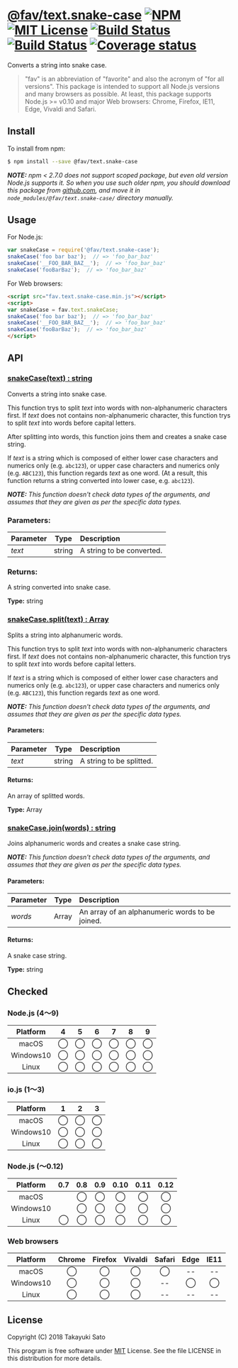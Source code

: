 # [@fav/text.snake-case][repo-url] [![NPM][npm-img]][npm-url] [![MIT License][mit-img]][mit-url] [![Build Status][travis-img]][travis-url] [![Build Status][appveyor-img]][appveyor-url] [![Coverage status][coverage-img]][coverage-url]

Converts a string into snake case.

> "fav" is an abbreviation of "favorite" and also the acronym of "for all versions".
> This package is intended to support all Node.js versions and many browsers as possible.
> At least, this package supports Node.js >= v0.10 and major Web browsers: Chrome, Firefox, IE11, Edge, Vivaldi and Safari.


## Install

To install from npm:

```sh
$ npm install --save @fav/text.snake-case
```

***NOTE:*** *npm < 2.7.0 does not support scoped package, but even old version Node.js supports it. So when you use such older npm, you should download this package from [github.com][repo-url], and move it in `node_modules/@fav/text.snake-case/` directory manually.*


## Usage

For Node.js:

```js
var snakeCase = require('@fav/text.snake-case');
snakeCase('foo bar baz');  // => 'foo_bar_baz'
snakeCase('__FOO_BAR_BAZ__');  // => 'foo_bar_baz'
snakeCase('fooBarBaz');  // => 'foo_bar_baz'
```

For Web browsers:

```html
<script src="fav.text.snake-case.min.js"></script>
<script>
var snakeCase = fav.text.snakeCase;
snakeCase('foo bar baz');  // => 'foo_bar_baz'
snakeCase('__FOO_BAR_BAZ__');  // => 'foo_bar_baz'
snakeCase('fooBarBaz');  // => 'foo_bar_baz'
</script>
```


## API

### <u>snakeCase(text) : string</u>

Converts a string into snake case.

This function trys to split *text* into words with non-alphanumeric characters first. If *text* does not contains non-alphanumeric character, this function trys to split *text* into words before capital letters.

After splitting into words, this function joins them and creates a snake case string.

If *text* is a string which is composed of either lower case characters and numerics only (e.g. `abc123`), or upper case characters and numerics only (e.g. `ABC123`), this function regards *text* as one word. (At a result, this function returns a string converted into lower case, e.g. `abc123`).

***NOTE:*** *This function doesn't check data types of the arguments, and assumes that they are given as per the specific data types.*

### Parameters:

| Parameter |  Type  | Description                          |
|:----------|:------:|:-------------------------------------|
| *text*    | string | A string to be converted.            |

### Returns:

A string converted into snake case.

**Type:** string


### <u>snakeCase.split(text) : Array</u>

Splits a string into alphanumeric words.

This function trys to split *text* into words with non-alphanumeric characters first. If *text* does not contains non-alphanumeric character, this function trys to split *text* into words before capital letters.

If *text* is a string which is composed of either lower case characters and numerics only (e.g. `abc123`), or upper case characters and numerics only (e.g. `ABC123`), this function regards *text* as one word.

***NOTE:*** *This function doesn't check data types of the arguments, and assumes that they are given as per the specific data types.*

#### Parameters:

| Parameter |  Type  | Description                          |
|:----------|:------:|:-------------------------------------|
| *text*    | string | A string to be splitted.             |

#### Returns:

An array of splitted words.

**Type:** Array


### <u>snakeCase.join(words) : string</u>

Joins alphanumeric words and creates a snake case string.

***NOTE:*** *This function doesn't check data types of the arguments, and assumes that they are given as per the specific data types.*

#### Parameters:

| Parameter |  Type  | Description                                     |
|:----------|:------:|:------------------------------------------------|
| *words*   | Array  | An array of an alphanumeric words to be joined. |

#### Returns:

A snake case string.

**Type:** string


## Checked                                                                      

### Node.js (4〜9)

| Platform  |   4    |   5    |   6    |   7    |   8    |   9    |
|:---------:|:------:|:------:|:------:|:------:|:------:|:------:|
| macOS     |&#x25ef;|&#x25ef;|&#x25ef;|&#x25ef;|&#x25ef;|&#x25ef;|
| Windows10 |&#x25ef;|&#x25ef;|&#x25ef;|&#x25ef;|&#x25ef;|&#x25ef;|
| Linux     |&#x25ef;|&#x25ef;|&#x25ef;|&#x25ef;|&#x25ef;|&#x25ef;|

### io.js (1〜3)

| Platform  |   1    |   2    |   3    |
|:---------:|:------:|:------:|:------:|
| macOS     |&#x25ef;|&#x25ef;|&#x25ef;|
| Windows10 |&#x25ef;|&#x25ef;|&#x25ef;|
| Linux     |&#x25ef;|&#x25ef;|&#x25ef;|

### Node.js (〜0.12)

| Platform  |  0.7   |  0.8   |  0.9   |  0.10  |  0.11  |  0.12  |
|:---------:|:------:|:------:|:------:|:------:|:------:|:------:|
| macOS     |        |&#x25ef;|&#x25ef;|&#x25ef;|&#x25ef;|&#x25ef;|
| Windows10 |        |&#x25ef;|&#x25ef;|&#x25ef;|&#x25ef;|&#x25ef;|
| Linux     |&#x25ef;|&#x25ef;|&#x25ef;|&#x25ef;|&#x25ef;|&#x25ef;|

### Web browsers

| Platform  | Chrome | Firefox | Vivaldi | Safari |  Edge  | IE11   |
|:---------:|:------:|:-------:|:-------:|:------:|:------:|:------:|
| macOS     |&#x25ef;|&#x25ef; |&#x25ef; |&#x25ef;|   --   |   --   |
| Windows10 |&#x25ef;|&#x25ef; |&#x25ef; |   --   |&#x25ef;|&#x25ef;|
| Linux     |&#x25ef;|&#x25ef; |&#x25ef; |   --   |   --   |   --   |


## License

Copyright (C) 2018 Takayuki Sato

This program is free software under [MIT][mit-url] License.
See the file LICENSE in this distribution for more details.

[repo-url]: https://github.com/sttk/fav-text.snake-case/
[npm-img]: https://img.shields.io/badge/npm-v1.0.0-blue.svg
[npm-url]: https://www.npmjs.com/package/@fav/text.snake-case
[mit-img]: https://img.shields.io/badge/license-MIT-green.svg
[mit-url]: https://opensource.org/licenses/MIT
[travis-img]: https://travis-ci.org/sttk/fav-text.snake-case.svg?branch=master
[travis-url]: https://travis-ci.org/sttk/fav-text.snake-case
[appveyor-img]: https://ci.appveyor.com/api/projects/status/github/sttk/fav-text.snake-case?branch=master&svg=true
[appveyor-url]: https://ci.appveyor.com/project/sttk/fav-text-snake-case
[coverage-img]: https://coveralls.io/repos/github/sttk/fav-text.snake-case/badge.svg?branch=master
[coverage-url]: https://coveralls.io/github/sttk/fav-text.snake-case?branch=master
